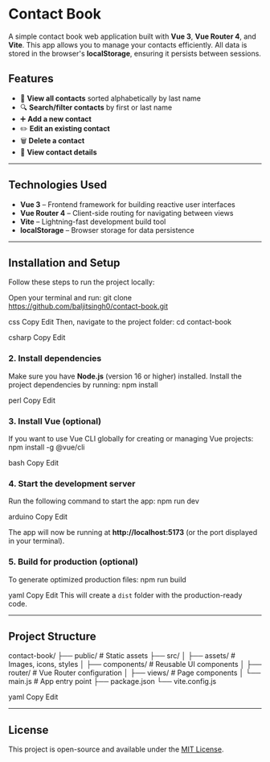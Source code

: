 # Contact Book

A simple contact book web application built with **Vue 3**, **Vue Router 4**, and **Vite**. This app allows you to manage your contacts efficiently. All data is stored in the browser's **localStorage**, ensuring it persists between sessions.

## Features
- 📄 **View all contacts** sorted alphabetically by last name  
- 🔍 **Search/filter contacts** by first or last name  
- ➕ **Add a new contact**  
- ✏️ **Edit an existing contact**  
- 🗑️ **Delete a contact**  
- 👤 **View contact details**

---

## Technologies Used
- **Vue 3** – Frontend framework for building reactive user interfaces  
- **Vue Router 4** – Client-side routing for navigating between views  
- **Vite** – Lightning-fast development build tool  
- **localStorage** – Browser storage for data persistence  

---

## Installation and Setup

Follow these steps to run the project locally:

Open your terminal and run:
git clone https://github.com/baljitsingh0/contact-book.git

css
Copy
Edit
Then, navigate to the project folder:
cd contact-book

csharp
Copy
Edit

### 2. Install dependencies  
Make sure you have **Node.js** (version 16 or higher) installed. Install the project dependencies by running:
npm install

perl
Copy
Edit

### 3. Install Vue (optional)  
If you want to use Vue CLI globally for creating or managing Vue projects:
npm install -g @vue/cli

bash
Copy
Edit

### 4. Start the development server  
Run the following command to start the app:
npm run dev

arduino
Copy
Edit

The app will now be running at **http://localhost:5173** (or the port displayed in your terminal).

### 5. Build for production (optional)  
To generate optimized production files:
npm run build

yaml
Copy
Edit
This will create a `dist` folder with the production-ready code.

---

## Project Structure
contact-book/
├── public/ # Static assets
├── src/
│ ├── assets/ # Images, icons, styles
│ ├── components/ # Reusable UI components
│ ├── router/ # Vue Router configuration
│ ├── views/ # Page components
│ └── main.js # App entry point
├── package.json
└── vite.config.js

yaml
Copy
Edit

---

## License
This project is open-source and available under the [MIT License](LICENSE).

